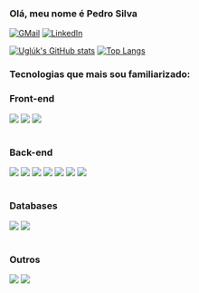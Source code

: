 ### Olá, meu nome é Pedro Silva 

[![GMail](https://img.shields.io/badge/Gmail-D14836?style=for-the-badge&logo=gmail&logoColor=white)](pedrohsilva54ed209@gmail.com)
[![LinkedIn](https://img.shields.io/badge/LinkedIn-0077B5?style=for-the-badge&logo=linkedin&logoColor=white)](https://www.linkedin.com/in/pedro-henrique-silva-903a3426b/)

[![Uglúk's GitHub stats](https://github-readme-stats-git-masterorgs-github-readme-stats-team.vercel.app/api?username=PedroHSilva1009&include_orgs=true&theme=dark)](https://github.com/PedroHSilva1009/github-readme-stats)
[![Top Langs](https://github-readme-stats-git-masterorgs-github-readme-stats-team.vercel.app/api/top-langs/?username=PedroHSilva1009&hide=ruby&include_orgs=true&theme=dark&langs_count=5)](https://github.com/PedroHSilva1009/github-readme-stats)



### Tecnologias que mais sou familiarizado:
<div>

### Front-end
<img src="https://img.shields.io/badge/HTML-323330?style=for-the-badge&logo=html5&logoColor=E34F26">
<img src="https://img.shields.io/badge/CSS-323330?&style=for-the-badge&logo=css3&logoColor=1572B6">
<img src="https://img.shields.io/badge/JavaScript-323330?style=for-the-badge&logo=javascript">

#
### Back-end
<img src="https://img.shields.io/badge/C%23-323330?style=for-the-badge&logo=c-sharp&logoColor=239120">
<img src="https://img.shields.io/badge/.NET-323330?style=for-the-badge&logo=.net&logoColor=A179DC">
<img src="https://img.shields.io/badge/Prisma-323330?style=for-the-badge&logo=Prisma&logoColor=3982CE">
<img src="https://img.shields.io/badge/Node.js-323330?style=for-the-badge&logo=node.js&logoColor=43853D">
<img src="https://img.shields.io/badge/Express.js-323330?style=for-the-badge">
<img src="https://img.shields.io/badge/Java-323330?style=for-the-badge&logo=openjdk&logoColor=ED8B00">
<img src="https://img.shields.io/badge/Spring-323330?style=for-the-badge&logo=spring&logoColor=6DB33F">

#

### Databases

<img src="https://img.shields.io/badge/MySQL-323330?style=for-the-badge&logo=mysql&logoColor=white">
<img src="https://img.shields.io/badge/Microsoft_SQL_Server-323330?style=for-the-badge&logo=microsoft-sql-server&logoColor=CC2927">

#

### Outros
<img src="https://img.shields.io/badge/Ubuntu-323330?style=for-the-badge&logo=ubuntu&logoColor=E95420">
<img src="https://img.shields.io/badge/Powershell-323330?style=for-the-badge&logo=powershell&logoColor=2CA5E0">


</div>


